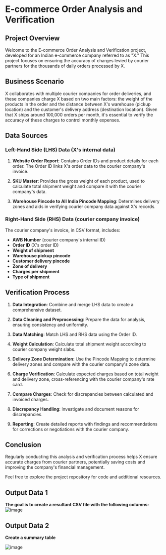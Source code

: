 # E-commerce Order Analysis and Verification

## Project Overview

Welcome to the E-commerce Order Analysis and Verification project, developed for an Indian e-commerce company referred to as "X." This project focuses on ensuring the accuracy of charges levied by courier partners for the thousands of daily orders processed by X.

## Business Scenario

X collaborates with multiple courier companies for order deliveries, and these companies charge X based on two main factors: the weight of the products in the order and the distance between X's warehouse (pickup location) and the customer's delivery address (destination location). Given that X ships around 100,000 orders per month, it's essential to verify the accuracy of these charges to control monthly expenses.

## Data Sources

### Left-Hand Side (LHS) Data (X's internal data)

1. **Website Order Report**: Contains Order IDs and product details for each order. The Order ID links X's order data to the courier company's invoice.

2. **SKU Master**: Provides the gross weight of each product, used to calculate total shipment weight and compare it with the courier company's data.

3. **Warehouse Pincode to All India Pincode Mapping**: Determines delivery zones and aids in verifying courier company data against X's records.

### Right-Hand Side (RHS) Data (courier company invoice)

The courier company's invoice, in CSV format, includes:

- **AWB Number** (courier company's internal ID)
- **Order ID** (X's order ID)
- **Weight of shipment**
- **Warehouse pickup pincode**
- **Customer delivery pincode**
- **Zone of delivery**
- **Charges per shipment**
- **Type of shipment**

## Verification Process

1. **Data Integration**: Combine and merge LHS data to create a comprehensive dataset.

2. **Data Cleaning and Preprocessing**: Prepare the data for analysis, ensuring consistency and uniformity.

3. **Data Matching**: Match LHS and RHS data using the Order ID.

4. **Weight Calculation**: Calculate total shipment weight according to courier company weight slabs.

5. **Delivery Zone Determination**: Use the Pincode Mapping to determine delivery zones and compare with the courier company's zone data.

6. **Charge Verification**: Calculate expected charges based on total weight and delivery zone, cross-referencing with the courier company's rate card.

7. **Compare Charges**: Check for discrepancies between calculated and invoiced charges.

8. **Discrepancy Handling**: Investigate and document reasons for discrepancies.

9. **Reporting**: Create detailed reports with findings and recommendations for corrections or negotiations with the courier company.

## Conclusion

Regularly conducting this analysis and verification process helps X ensure accurate charges from courier partners, potentially saving costs and improving the company's financial management.

Feel free to explore the project repository for code and additional resources.

## Output Data 1
**The goal is to create a resultant CSV file with the following columns:**
![image](https://github.com/o8Harshitshukla/Excel-Projects/assets/147975255/f6d8e8e1-47b6-4599-a5a1-8126973316ee)



## Output Data 2
**Create a summary table**


![image](https://github.com/o8Harshitshukla/Excel-Projects/assets/147975255/b61d087c-9cd9-4712-8de8-a6be5ab8c2fb)


